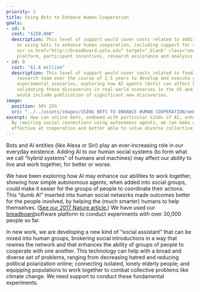 ```yaml
---
priority: 3
title: Using Bots to Enhance Human Cooperation
goals:
- id: A
  cost: "$250,000"
  description: This level of support would cover costs related to additional pilot project work 
    on using bots to enhance human cooperation, including support for software development on 
    our <a href="http://breadboard.yale.edu" target="_blank" class="underline text-blue-500 hover:no-underline">breadboard</a> 
    platform, participant incentives, research assistance and analysis over a 1-year period.
- id: B
  cost: "$1.6 million"
  description: This level of support would cover costs related to funding our full 
    research team over the course of 2.5 years to develop and execute game theory-driven 
    experimental scenarios, exploring how AI agents (bots) can affect behavior and 
    validating these discoveries in real-world scenarios in the US and Honduras. Outcomes
    would include publication of significant new discoveries.
image:
  position: 50% 25%
  src: "../../assets/images/USING BOTS TO ENHANCE HUMAN COOPERATION/embedded-bots-d.jpg"
excerpt: How can online bots, endowed with particular kinds of AI, enhance human cooperation? 
  By rewiring social connections using autonomous agents, we can make groups of people more 
  effective at cooperation and better able to solve diverse collective actions problems.
---
```


Bots and AI entities (like Alexa or Siri) play an ever-increasing role in our everyday existence. Adding AI to our human social systems (to form what we call “hybrid systems” of humans and machines) may affect our ability to live and work together, for better or worse.

We have been exploring how AI may enhance our abilities to work together, showing how simple autonomous agents, when added into social groups, could make it easier for the groups of people to coordinate their actions. This “dumb AI” inserted into human social networks made outcomes better for the people involved, by helping the (much smarter) humans to help themselves. ([See our 2017 Nature article.][nature]) We have used our [breadboard]software platform to conduct experiments with over 30,000 people so far. 

In new work, we are developing a new kind of “social assistant” that can be mixed into human groups, brokering social introductions in a way that rewires the network and that enhances the ability of groups of people to cooperate with one another. This technology can help with a broad and diverse set of problems, ranging from decreasing hatred and reducing political polarization online; connecting isolated, lonely elderly people; and equipping populations to work together to combat collective problems like climate change. We need support to conduct these fundamental experiments.

[nature]: http://humannaturelab.net/publications/locally-noisy-autonomous-agents-improve-global-human-coordination-in-network-experiments
[breadboard]: http://breadboard.yale.edu